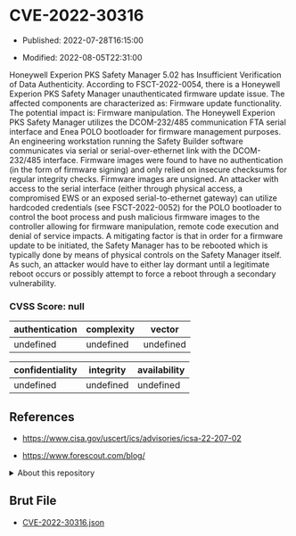 # CVE-2022-30316

- Published: 2022-07-28T16:15:00

- Modified: 2022-08-05T22:31:00

Honeywell Experion PKS Safety Manager 5.02 has Insufficient Verification of Data Authenticity. According to FSCT-2022-0054, there is a Honeywell Experion PKS Safety Manager unauthenticated firmware update issue. The affected components are characterized as: Firmware update functionality. The potential impact is: Firmware manipulation. The Honeywell Experion PKS Safety Manager utilizes the DCOM-232/485 communication FTA serial interface and Enea POLO bootloader for firmware management purposes. An engineering workstation running the Safety Builder software communicates via serial or serial-over-ethernet link with the DCOM-232/485 interface. Firmware images were found to have no authentication (in the form of firmware signing) and only relied on insecure checksums for regular integrity checks. Firmware images are unsigned. An attacker with access to the serial interface (either through physical access, a compromised EWS or an exposed serial-to-ethernet gateway) can utilize hardcoded credentials (see FSCT-2022-0052) for the POLO bootloader to control the boot process and push malicious firmware images to the controller allowing for firmware manipulation, remote code execution and denial of service impacts. A mitigating factor is that in order for a firmware update to be initiated, the Safety Manager has to be rebooted which is typically done by means of physical controls on the Safety Manager itself. As such, an attacker would have to either lay dormant until a legitimate reboot occurs or possibly attempt to force a reboot through a secondary vulnerability.

### CVSS Score: **null**

| authentication | complexity | vector |
| --- | --- | --- |
| undefined | undefined | undefined |

| confidentiality | integrity | availability |
| --- | --- | --- |
| undefined | undefined | undefined |

## References

* https://www.cisa.gov/uscert/ics/advisories/icsa-22-207-02

* https://www.forescout.com/blog/

<details>
<summary>About this repository</summary> 

  This repository is part of the project [Live Hack CVE](https://github.com/Live-Hack-CVE). Main website can be found [www.live-hack.org](https://www.live-hack.org) 
  
  Made by [Sn0wAlice](https://github.com/Sn0wAlice) for the people that care about security and need to have a feed of the latest CVEs. Hope you enjoy it, don't forget to star the repo and follow me on [Twitter](https://twitter.com/Sn0wAlice) and [Github](https://github.com/Sn0wAlice). And that is my [personnal website](https://www.alice-snow.me/)

  - [Home Page](https://github.com/Live-Hack-CVE)
  - [Framework](https://github.com/Live-Hack-CVE/cve-framework)
  - [CVE database](https://github.com/Live-Hack-CVE/full_database)
  - [Changelog](https://github.com/Live-Hack-CVE/Changelog)
</details>

## Brut File

* [CVE-2022-30316.json](https://raw.githubusercontent.com/Live-Hack-CVE/full_database/main/cves/2022/CVE-2022-30316.json)

